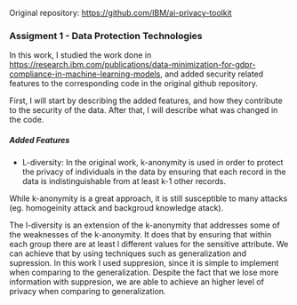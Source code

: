 Original repository: https://github.com/IBM/ai-privacy-toolkit

### Assigment 1 - Data Protection Technologies

In this work, I studied the work done in https://research.ibm.com/publications/data-minimization-for-gdpr-compliance-in-machine-learning-models, and added security related features to the corresponding code in the original github repository.

First, I will start by describing the added features, and how they contribute to the security of the data. After that, I will describe what was changed in the code.

##### Added Features

- L-diversity:
In the original work, k-anonymity is used in order to protect the privacy of individuals in the data by ensuring that each record in the data is indistinguishable from at least k-1 other records.

While k-anonymity is a great approach, it is still susceptible to many attacks (eg. homogeinity attack and backgroud knowledge atack).

The l-diversity is an extension of the k-anonymity that addresses some of the weaknesses of the k-anonymity. It does that by ensuring that within each group there are at least l different values for the sensitive attribute. We can achieve that by using techniques such as generalization and supression. In this work I used suppresion, since it is simple to implement when comparing to the generalization. Despite the fact that we lose more information with suppresion, we are able to achieve an higher level of privacy when comparing to generalization.